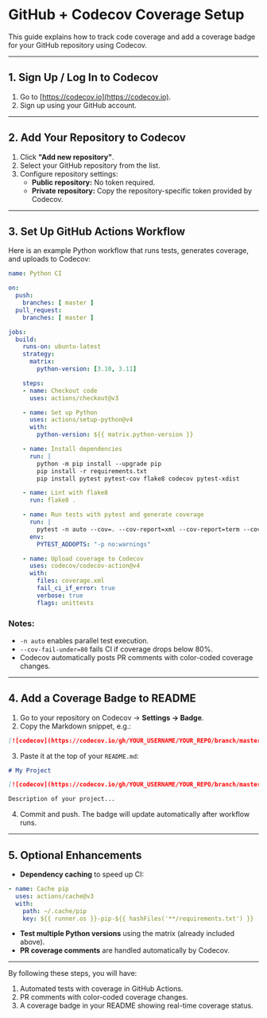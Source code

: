 # GitHub + Codecov Coverage Setup

This guide explains how to track code coverage and add a coverage badge for your GitHub repository using Codecov.

---

## 1. Sign Up / Log In to Codecov

1. Go to [https://codecov.io](https://codecov.io).
2. Sign up using your GitHub account.

---

## 2. Add Your Repository to Codecov

1. Click **"Add new repository"**.
2. Select your GitHub repository from the list.
3. Configure repository settings:
   - **Public repository:** No token required.
   - **Private repository:** Copy the repository-specific token provided by Codecov.

---

## 3. Set Up GitHub Actions Workflow

Here is an example Python workflow that runs tests, generates coverage, and uploads to Codecov:

```yaml
name: Python CI

on:
  push:
    branches: [ master ]
  pull_request:
    branches: [ master ]

jobs:
  build:
    runs-on: ubuntu-latest
    strategy:
      matrix:
        python-version: [3.10, 3.11]

    steps:
    - name: Checkout code
      uses: actions/checkout@v3

    - name: Set up Python
      uses: actions/setup-python@v4
      with:
        python-version: ${{ matrix.python-version }}

    - name: Install dependencies
      run: |
        python -m pip install --upgrade pip
        pip install -r requirements.txt
        pip install pytest pytest-cov flake8 codecov pytest-xdist

    - name: Lint with flake8
      run: flake8 .

    - name: Run tests with pytest and generate coverage
      run: |
        pytest -n auto --cov=. --cov-report=xml --cov-report=term --cov-fail-under=80
      env:
        PYTEST_ADDOPTS: "-p no:warnings"

    - name: Upload coverage to Codecov
      uses: codecov/codecov-action@v4
      with:
        files: coverage.xml
        fail_ci_if_error: true
        verbose: true
        flags: unittests
```

### Notes:
- `-n auto` enables parallel test execution.
- `--cov-fail-under=80` fails CI if coverage drops below 80%.
- Codecov automatically posts PR comments with color-coded coverage changes.

---

## 4. Add a Coverage Badge to README

1. Go to your repository on Codecov → **Settings → Badge**.
2. Copy the Markdown snippet, e.g.:

```markdown
[![codecov](https://codecov.io/gh/YOUR_USERNAME/YOUR_REPO/branch/master/graph/badge.svg)](https://codecov.io/gh/YOUR_USERNAME/YOUR_REPO)
```

3. Paste it at the top of your `README.md`:

```markdown
# My Project

[![codecov](https://codecov.io/gh/YOUR_USERNAME/YOUR_REPO/branch/master/graph/badge.svg)](https://codecov.io/gh/YOUR_USERNAME/YOUR_REPO)

Description of your project...
```

4. Commit and push. The badge will update automatically after workflow runs.

---

## 5. Optional Enhancements

- **Dependency caching** to speed up CI:

```yaml
- name: Cache pip
  uses: actions/cache@v3
  with:
    path: ~/.cache/pip
    key: ${{ runner.os }}-pip-${{ hashFiles('**/requirements.txt') }}
```

- **Test multiple Python versions** using the matrix (already included above).
- **PR coverage comments** are handled automatically by Codecov.

---

By following these steps, you will have:
1. Automated tests with coverage in GitHub Actions.
2. PR comments with color-coded coverage changes.
3. A coverage badge in your README showing real-time coverage status.

